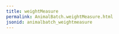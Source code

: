 ```yaml
---
title: weightMeasure
permalink: AnimalBatch.weightMeasure.html
jsonid: animalbatch_weightmeasure
---
```

